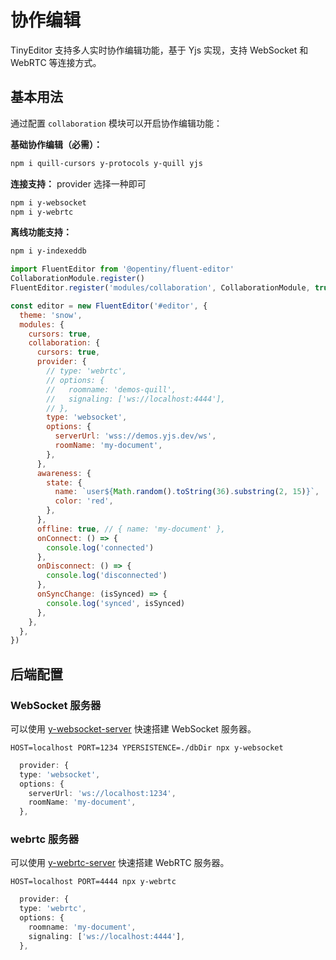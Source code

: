 # 协作编辑

TinyEditor 支持多人实时协作编辑功能，基于 Yjs 实现，支持 WebSocket 和 WebRTC 等连接方式。

## 基本用法

通过配置 `collaboration` 模块可以开启协作编辑功能：

**基础协作编辑（必需）：**

```bash
npm i quill-cursors y-protocols y-quill yjs
```

**连接支持：** provider 选择一种即可

```bash
npm i y-websocket
npm i y-webrtc
```

**离线功能支持：**

```bash
npm i y-indexeddb
```

```javascript
import FluentEditor from '@opentiny/fluent-editor'
CollaborationModule.register()
FluentEditor.register('modules/collaboration', CollaborationModule, true)

const editor = new FluentEditor('#editor', {
  theme: 'snow',
  modules: {
    cursors: true,
    collaboration: {
      cursors: true,
      provider: {
        // type: 'webrtc',
        // options: {
        //   roomname: 'demos-quill',
        //   signaling: ['ws://localhost:4444'],
        // },
        type: 'websocket',
        options: {
          serverUrl: 'wss://demos.yjs.dev/ws',
          roomName: 'my-document',
        },
      },
      awareness: {
        state: {
          name: `user${Math.random().toString(36).substring(2, 15)}`,
          color: 'red',
        },
      },
      offline: true, // { name: 'my-document' },
      onConnect: () => {
        console.log('connected')
      },
      onDisconnect: () => {
        console.log('disconnected')
      },
      onSyncChange: (isSynced) => {
        console.log('synced', isSynced)
      },
    },
  },
})
```

## 后端配置

### WebSocket 服务器

可以使用 [y-websocket-server](https://github.com/yjs/y-websocket-server/) 快速搭建 WebSocket 服务器。
```shell
HOST=localhost PORT=1234 YPERSISTENCE=./dbDir npx y-websocket
```
```ts
  provider: {
  type: 'websocket',
  options: {
    serverUrl: 'ws://localhost:1234',
    roomName: 'my-document',
  },
```

### webrtc 服务器

可以使用 [y-webrtc-server](https://github.com/yjs/y-webrtc-server/) 快速搭建 WebRTC 服务器。
```shell
HOST=localhost PORT=4444 npx y-webrtc
```
```ts
  provider: {
  type: 'webrtc',
  options: {
    roomname: 'my-document',
    signaling: ['ws://localhost:4444'],
  },
```